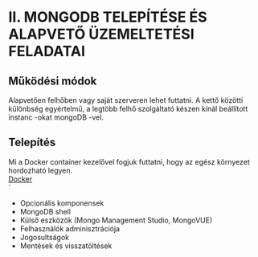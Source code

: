 # II. MONGODB TELEPÍTÉSE ÉS ALAPVETŐ ÜZEMELTETÉSI FELADATAI

## Működési módok
Alapvetően felhőben vagy saját szerveren lehet futtatni. A kettő közötti különbség egyértelmű, a legtöbb felhő szolgáltató készen kínál beállított instanc -okat mongoDB -vel.

## Telepítés
Mi a Docker container kezelővel fogjuk futtatni, hogy az egész környezet hordozható legyen.  
[Docker](https://www.docker.com/get-started)  
`
- Opcionális komponensek
- MongoDB shell
- Külső eszközök (Mongo Management Studio, MongoVUE)
- Felhasználók adminisztrációja
- Jogosultságok
- Mentések és visszatöltések